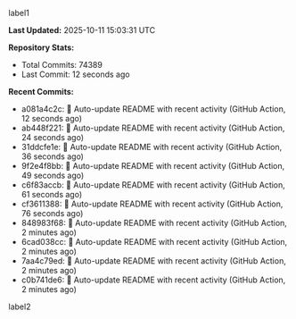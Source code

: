 
label1 
<!-- ACTIVITY_START -->
**Last Updated:** 2025-10-11 15:03:31 UTC

**Repository Stats:**
- Total Commits: 74389
- Last Commit: 12 seconds ago

**Recent Commits:**
- a081a4c2c: 🤖 Auto-update README with recent activity (GitHub Action, 12 seconds ago)
- ab448f221: 🤖 Auto-update README with recent activity (GitHub Action, 24 seconds ago)
- 31ddcfe1e: 🤖 Auto-update README with recent activity (GitHub Action, 36 seconds ago)
- 9f2e4f8bb: 🤖 Auto-update README with recent activity (GitHub Action, 49 seconds ago)
- c6f83accb: 🤖 Auto-update README with recent activity (GitHub Action, 61 seconds ago)
- cf3611388: 🤖 Auto-update README with recent activity (GitHub Action, 76 seconds ago)
- 848983f68: 🤖 Auto-update README with recent activity (GitHub Action, 2 minutes ago)
- 6cad038cc: 🤖 Auto-update README with recent activity (GitHub Action, 2 minutes ago)
- 7aa4c79ed: 🤖 Auto-update README with recent activity (GitHub Action, 2 minutes ago)
- c0b741de6: 🤖 Auto-update README with recent activity (GitHub Action, 2 minutes ago)
<!-- ACTIVITY_END -->

label2
